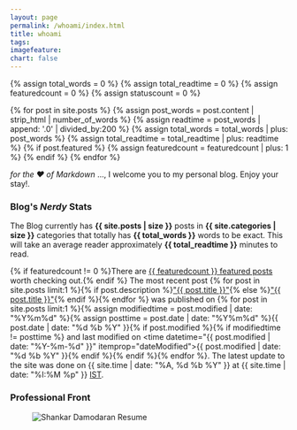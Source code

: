 ```yaml
---
layout: page
permalink: /whoami/index.html
title: whoami
tags: 
imagefeature:
chart: false
---
```



{% assign total_words = 0 %}
{% assign total_readtime = 0 %}
{% assign featuredcount = 0 %}
{% assign statuscount = 0 %}

{% for post in site.posts %}
    {% assign post_words = post.content | strip_html | number_of_words %}
    {% assign readtime = post_words | append: '.0' | divided_by:200 %}
    {% assign total_words = total_words | plus: post_words %}
    {% assign total_readtime = total_readtime | plus: readtime %}
    {% if post.featured %}
    {% assign featuredcount = featuredcount | plus: 1 %}
    {% endif %}
{% endfor %}

_for the :heart: of Markdown_ ..., I welcome you to my personal blog. Enjoy your stay!.

### Blog's _Nerdy_ Stats

 The Blog currently has <b>{{ site.posts | size }}</b> posts in <b>{{ site.categories | size }}</b> categories that totally has <b>{{ total_words }}</b> words to be exact. This will take an average reader approximately <span class="time"><b>{{ total_readtime }}</b></span> minutes to read.

  {% if featuredcount != 0 %}There are <a href="{{ site.url }}/featured">{{ featuredcount }} featured posts</a> worth checking out.{% endif %} The most recent post {% for post in site.posts limit:1 %}{% if post.description %}<a href="{{ site.url }}{{ post.url }}" title="{{ post.description }}">"{{ post.title }}"</a>{% else %}<a href="{{ site.url }}{{ post.url }}" title="{{ post.description }}" title="Read more about {{ post.title }}">"{{ post.title }}"</a>{% endif %}{% endfor %} was published on {% for post in site.posts limit:1 %}{% assign modifiedtime = post.modified | date: "%Y%m%d" %}{% assign posttime = post.date | date: "%Y%m%d" %}<time datetime="{{ post.date | date_to_xmlschema }}" class="post-time">{{ post.date | date: "%d %b %Y" }}</time>{% if post.modified %}{% if modifiedtime != posttime %} and last modified on <time datetime="{{ post.modified | date: "%Y-%m-%d" }}" itemprop="dateModified">{{ post.modified | date: "%d %b %Y" }}</time>{% endif %}{% endif %}{% endfor %}. The latest update to the site was done on {{ site.time | date: "%A, %d %b %Y" }} at {{ site.time | date: "%I:%M %p" }} [IST](https://en.wikipedia.org/wiki/Indian_Standard_Time).

### Professional Front

<figure>
	<img src="{{ site.url }}/images/cvx.jpg" alt="Shankar Damodaran Resume">
</figure>
